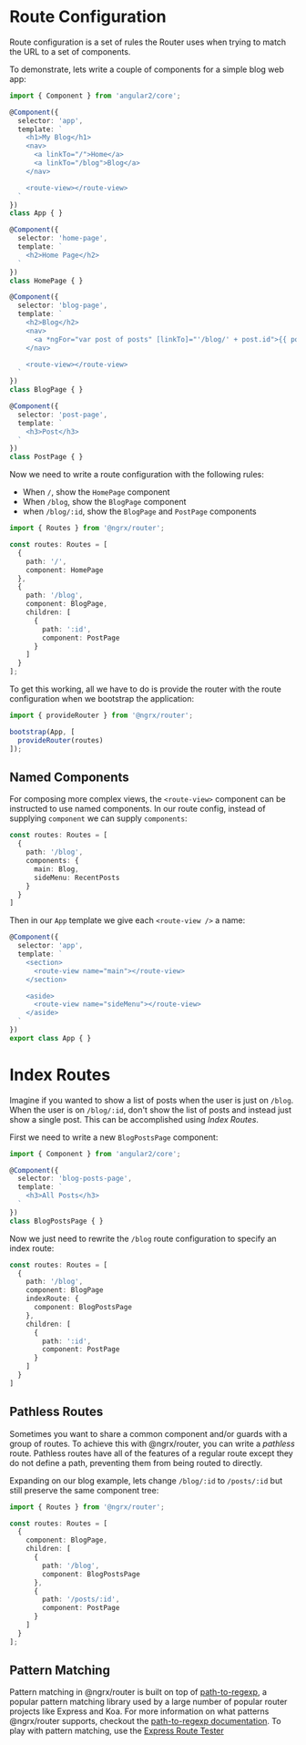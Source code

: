 # Route Configuration

Route configuration is a set of rules the Router uses when trying to match the URL to a set of components.


To demonstrate, lets write a couple of components for a simple blog web app:

```ts
import { Component } from 'angular2/core';

@Component({
  selector: 'app',
  template: `
    <h1>My Blog</h1>
    <nav>
      <a linkTo="/">Home</a>
      <a linkTo="/blog">Blog</a>
    </nav>

    <route-view></route-view>
  `
})
class App { }

@Component({
  selector: 'home-page',
  template: `
    <h2>Home Page</h2>
  `
})
class HomePage { }

@Component({
  selector: 'blog-page',
  template: `
    <h2>Blog</h2>
    <nav>
      <a *ngFor="var post of posts" [linkTo]="'/blog/' + post.id">{{ post.title }}</a>
    </nav>

    <route-view></route-view>
  `
})
class BlogPage { }

@Component({
  selector: 'post-page',
  template: `
    <h3>Post</h3>
  `
})
class PostPage { }
```

Now we need to write a route configuration with the following rules:

* When `/`, show the `HomePage` component
* When `/blog`, show the `BlogPage` component
* when `/blog/:id`, show the `BlogPage` and `PostPage` components

```ts
import { Routes } from '@ngrx/router';

const routes: Routes = [
  {
    path: '/',
    component: HomePage
  },
  {
    path: '/blog',
    component: BlogPage,
    children: [
      {
        path: ':id',
        component: PostPage
      }
    ]
  }
];
```

To get this working, all we have to do is provide the router with the route configuration when we bootstrap the application:

```ts
import { provideRouter } from '@ngrx/router';

bootstrap(App, [
  provideRouter(routes)
]);
```

## Named Components
For composing more complex views, the `<route-view>` component can be instructed to use named components. In our route config, instead of supplying `component` we can supply `components`:

```ts
const routes: Routes = [
  {
    path: '/blog',
    components: {
      main: Blog,
      sideMenu: RecentPosts
    }
  }
]
```

Then in our `App` template we give each `<route-view />` a name:

```ts
@Component({
  selector: 'app',
  template: `
    <section>
      <route-view name="main"></route-view>
    </section>

    <aside>
      <route-view name="sideMenu"></route-view>
    </aside>
  `
})
export class App { }
```

# Index Routes
Imagine if you wanted to show a list of posts when the user is just on `/blog`. When the user is on `/blog/:id`, don't show the list of posts and instead just show a single post. This can be accomplished using _Index Routes_.

First we need to write a new `BlogPostsPage` component:

```ts
import { Component } from 'angular2/core';

@Component({
  selector: 'blog-posts-page',
  template: `
    <h3>All Posts</h3>
  `
})
class BlogPostsPage { }
```

Now we just need to rewrite the `/blog` route configuration to specify an index route:

```ts
const routes: Routes = [
  {
    path: '/blog',
    component: BlogPage
    indexRoute: {
      component: BlogPostsPage
    },
    children: [
      {
        path: ':id',
        component: PostPage
      }
    ]
  }
]
```

## Pathless Routes
Sometimes you want to share a common component and/or guards with a group of routes. To achieve this with @ngrx/router, you can write a _pathless_ route. Pathless routes have all of the features of a regular route except they do not define a path, preventing them from being routed to directly.

Expanding on our blog example, lets change `/blog/:id` to `/posts/:id` but still preserve the same component tree:

```ts
import { Routes } from '@ngrx/router';

const routes: Routes = [
  {
    component: BlogPage,
    children: [
      {
        path: '/blog',
        component: BlogPostsPage
      },
      {
        path: '/posts/:id',
        component: PostPage
      }
    ]
  }
];
```

## Pattern Matching
Pattern matching in @ngrx/router is built on top of [path-to-regexp](https://github.com/pillarjs/path-to-regexp), a popular pattern matching library used by a large number of popular router projects like Express and Koa. For more information on what patterns @ngrx/router supports, checkout the [path-to-regexp documentation](https://github.com/pillarjs/path-to-regexp/blob/master/Readme.md#parameters). To play with pattern matching, use the [Express Route Tester](http://forbeslindesay.github.io/express-route-tester/?_ga=1.61903652.927460731.1460569779)
